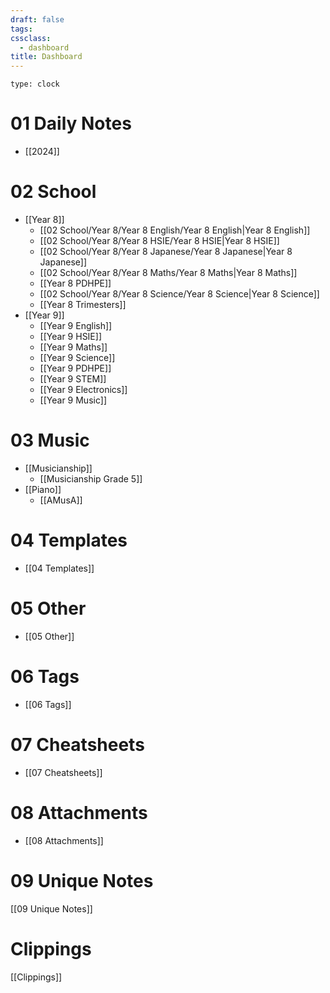 ```yaml
---
draft: false
tags:
cssclass:
  - dashboard
title: Dashboard
---
```

```widgets
type: clock
```
# 01 Daily Notes
- [[2024]]
# 02 School
- [[Year 8]]
	- [[02 School/Year 8/Year 8 English/Year 8 English|Year 8 English]]
	- [[02 School/Year 8/Year 8 HSIE/Year 8 HSIE|Year 8 HSIE]]
	- [[02 School/Year 8/Year 8 Japanese/Year 8 Japanese|Year 8 Japanese]]
	- [[02 School/Year 8/Year 8 Maths/Year 8 Maths|Year 8 Maths]]
	- [[Year 8 PDHPE]]
	- [[02 School/Year 8/Year 8 Science/Year 8 Science|Year 8 Science]]
	- [[Year 8 Trimesters]]
- [[Year 9]]
	- [[Year 9 English]]
	- [[Year 9 HSIE]]
	- [[Year 9 Maths]]
	- [[Year 9 Science]]
	- [[Year 9 PDHPE]]
	- [[Year 9 STEM]]
	- [[Year 9 Electronics]]
	- [[Year 9 Music]]
# 03 Music
- [[Musicianship]]
	- [[Musicianship Grade 5]]
- [[Piano]]
	- [[AMusA]]
# 04 Templates
- [[04 Templates]]
# 05 Other
- [[05 Other]]
# 06 Tags
- [[06 Tags]]

# 07 Cheatsheets
- [[07 Cheatsheets]]
# 08 Attachments
- [[08 Attachments]]
# 09 Unique Notes
[[09 Unique Notes]]
# Clippings
[[Clippings]]